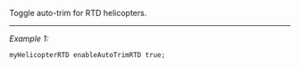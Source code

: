 Toggle auto-trim for RTD helicopters.


---
*Example 1:*
```sqf
myHelicopterRTD enableAutoTrimRTD true;
```